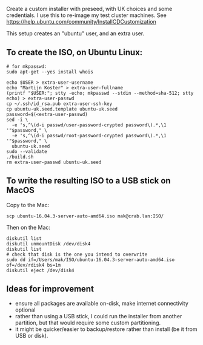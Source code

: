 Create a custom installer with preseed, with UK choices and some credentials.
I use this to re-image my test cluster machines.
See https://help.ubuntu.com/community/InstallCDCustomization

This setup creates an "ubuntu" user, and an extra user.

## To create the ISO, on Ubuntu Linux:

```
# for mkpasswd:
sudo apt-get --yes install whois

echo $USER > extra-user-username
echo "Martijn Koster" > extra-user-fullname
(printf "$USER:"; stty -echo; mkpasswd --stdin --method=sha-512; stty echo) > extra-user-passwd
cp ~/.ssh/id_rsa.pub extra-user-ssh-key
cp ubuntu-uk.seed.template ubuntu-uk.seed
password=$(<extra-user-passwd)
sed -i \
  -e 's,^\(d-i passwd/user-password-crypted password\).*,\1 '"$password," \
  -e 's,^\(d-i passwd/root-password-crypted password\).*,\1 '"$password," \
  ubuntu-uk.seed
sudo --validate
./build.sh
rm extra-user-passwd ubuntu-uk.seed
```

## To write the resulting ISO to a USB stick on MacOS

Copy to the Mac:

```
scp ubuntu-16.04.3-server-auto-amd64.iso mak@crab.lan:ISO/
```

Then on the Mac:

```
diskutil list
diskutil unmountDisk /dev/disk4
diskutil list
# check that disk is the one you intend to overwrite
sudo dd if=/Users/mak/ISO/ubuntu-16.04.3-server-auto-amd64.iso of=/dev/rdisk4 bs=1m
diskutil eject /dev/disk4
```

## Ideas for improvement

- ensure all packages are available on-disk, make internet connectivity optional
- rather than using a USB stick, I could run the installer from another partition,
  but that would require some custom partitioning.
- it might be quicker/easier to backup/restore rather than install (be it from USB or disk).
